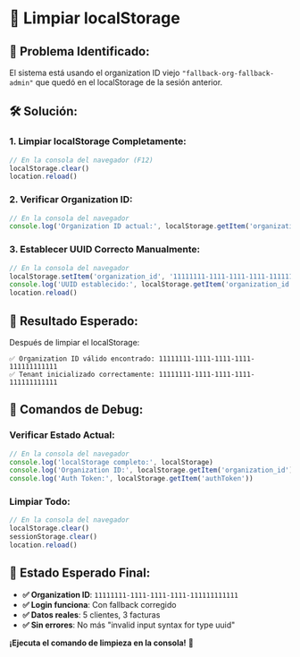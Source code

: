 # 🧹 Limpiar localStorage

## 🚨 **Problema Identificado:**

El sistema está usando el organization ID viejo `"fallback-org-fallback-admin"` que quedó en el localStorage de la sesión anterior.

## 🛠️ **Solución:**

### **1. Limpiar localStorage Completamente:**
```javascript
// En la consola del navegador (F12)
localStorage.clear()
location.reload()
```

### **2. Verificar Organization ID:**
```javascript
// En la consola del navegador
console.log('Organization ID actual:', localStorage.getItem('organization_id'))
```

### **3. Establecer UUID Correcto Manualmente:**
```javascript
// En la consola del navegador
localStorage.setItem('organization_id', '11111111-1111-1111-1111-111111111111')
console.log('UUID establecido:', localStorage.getItem('organization_id'))
location.reload()
```

## 🎯 **Resultado Esperado:**

Después de limpiar el localStorage:
```
✅ Organization ID válido encontrado: 11111111-1111-1111-1111-111111111111
✅ Tenant inicializado correctamente: 11111111-1111-1111-1111-111111111111
```

## 🔧 **Comandos de Debug:**

### **Verificar Estado Actual:**
```javascript
// En la consola del navegador
console.log('localStorage completo:', localStorage)
console.log('Organization ID:', localStorage.getItem('organization_id'))
console.log('Auth Token:', localStorage.getItem('authToken'))
```

### **Limpiar Todo:**
```javascript
// En la consola del navegador
localStorage.clear()
sessionStorage.clear()
location.reload()
```

## 🎉 **Estado Esperado Final:**

- **✅ Organization ID**: `11111111-1111-1111-1111-111111111111`
- **✅ Login funciona**: Con fallback corregido
- **✅ Datos reales**: 5 clientes, 3 facturas
- **✅ Sin errores**: No más "invalid input syntax for type uuid"

**¡Ejecuta el comando de limpieza en la consola!** 🚀
